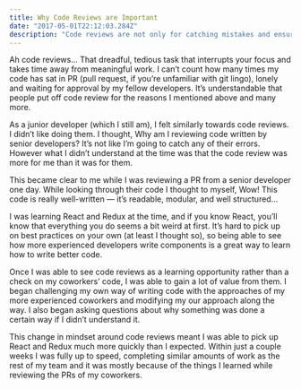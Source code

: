 ```yaml
---
title: Why Code Reviews are Important
date: "2017-05-01T22:12:03.284Z"
description: "Code reviews are not only for catching mistakes and ensuring clean code. They can also be a great learning tool for junior or onboarding developers."
---
```


Ah code reviews... That dreadful, tedious task that interrupts your focus and takes time away from meaningful work. I can’t count how many times my code has sat in PR (pull request, if you’re unfamiliar with git lingo), lonely and waiting for approval by my fellow developers. It’s understandable that people put off code review for the reasons I mentioned above and many more.

As a junior developer (which I still am), I felt similarly towards code reviews. I didn’t like doing them. I thought, Why am I reviewing code written by senior developers? It’s not like I’m going to catch any of their errors. However what I didn’t understand at the time was that the code review was more for me than it was for them.

This became clear to me while I was reviewing a PR from a senior developer one day. While looking through their code I thought to myself, Wow! This code is really well-written — it’s readable, modular, and well structured... 

I was learning React and Redux at the time, and if you know React, you’ll know that everything you do seems a bit weird at first. It’s hard to pick up on best practices on your own (at least I thought so), so being able to see how more experienced developers write components is a great way to learn how to write better code.

Once I was able to see code reviews as a learning opportunity rather than a check on my coworkers’ code, I was able to gain a lot of value from them. I began challenging my own way of writing code with the approaches of my more experienced coworkers and modifying my our approach along the way. I also began asking questions about why something was done a certain way if I didn’t understand it.

This change in mindset around code reviews meant I was able to pick up React and Redux much more quickly than I expected. Within just a couple weeks I was fully up to speed, completing similar amounts of work as the rest of my team and it was mostly because of the things I learned while reviewing the PRs of my coworkers.
